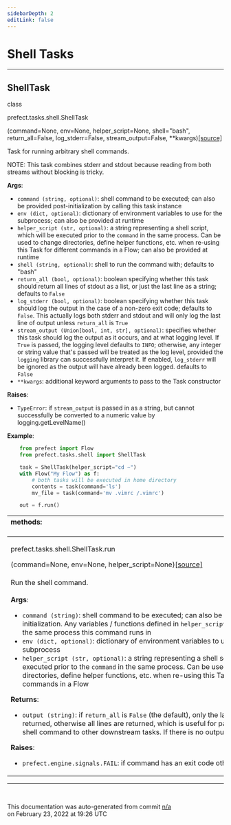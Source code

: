 ```yaml
---
sidebarDepth: 2
editLink: false
---
```

# Shell Tasks
---
 ## ShellTask
 <div class='class-sig' id='prefect-tasks-shell-shelltask'><p class="prefect-sig">class </p><p class="prefect-class">prefect.tasks.shell.ShellTask</p>(command=None, env=None, helper_script=None, shell=&quot;bash&quot;, return_all=False, log_stderr=False, stream_output=False, **kwargs)<span class="source"><a href="https://github.com/PrefectHQ/prefect/blob/master/src/prefect/tasks/shell.py#L12">[source]</a></span></div>

Task for running arbitrary shell commands.

NOTE: This task combines stderr and stdout because reading from both       streams without blocking is tricky.

**Args**:     <ul class="args"><li class="args">`command (string, optional)`: shell command to be executed; can also be         provided post-initialization by calling this task instance     </li><li class="args">`env (dict, optional)`: dictionary of environment variables to use for         the subprocess; can also be provided at runtime     </li><li class="args">`helper_script (str, optional)`: a string representing a shell script, which         will be executed prior to the `command` in the same process. Can be used to         change directories, define helper functions, etc. when re-using this Task         for different commands in a Flow; can also be provided at runtime     </li><li class="args">`shell (string, optional)`: shell to run the command with; defaults to "bash"     </li><li class="args">`return_all (bool, optional)`: boolean specifying whether this task         should return all lines of stdout as a list, or just the last line         as a string; defaults to `False`     </li><li class="args">`log_stderr (bool, optional)`: boolean specifying whether this task should log         the output in the case of a non-zero exit code; defaults to `False`. This          actually logs both stderr and stdout and will only log the last line of          output unless `return_all` is `True`     </li><li class="args">`stream_output (Union[bool, int, str], optional)`: specifies whether this task should log         the output as it occurs, and at what logging level. If `True` is passed,         the logging level defaults to `INFO`; otherwise, any integer or string         value that's passed will be treated as the log level, provided         the `logging` library can successfully interpret it. If enabled,         `log_stderr` will be ignored as the output will have already been         logged. defaults to `False`     </li><li class="args">`**kwargs`: additional keyword arguments to pass to the Task constructor</li></ul> **Raises**:     <ul class="args"><li class="args">`TypeError`: if `stream_output` is passed in as a string, but cannot       successfully be converted to a numeric value by logging.getLevelName()</li></ul> **Example**:     
```python
    from prefect import Flow
    from prefect.tasks.shell import ShellTask

    task = ShellTask(helper_script="cd ~")
    with Flow("My Flow") as f:
        # both tasks will be executed in home directory
        contents = task(command='ls')
        mv_file = task(command='mv .vimrc /.vimrc')

    out = f.run()

```

|methods: &nbsp;&nbsp;&nbsp;&nbsp;&nbsp;&nbsp;&nbsp;&nbsp;&nbsp;&nbsp;&nbsp;&nbsp;&nbsp;&nbsp;&nbsp;&nbsp;&nbsp;&nbsp;&nbsp;&nbsp;&nbsp;&nbsp;&nbsp;&nbsp;&nbsp;&nbsp;&nbsp;&nbsp;&nbsp;&nbsp;&nbsp;&nbsp;&nbsp;&nbsp;&nbsp;&nbsp;&nbsp;&nbsp;&nbsp;&nbsp;&nbsp;&nbsp;&nbsp;&nbsp;&nbsp;&nbsp;&nbsp;&nbsp;&nbsp;&nbsp;&nbsp;&nbsp;&nbsp;&nbsp;&nbsp;&nbsp;&nbsp;&nbsp;&nbsp;&nbsp;&nbsp;&nbsp;&nbsp;&nbsp;&nbsp;&nbsp;&nbsp;&nbsp;&nbsp;&nbsp;&nbsp;&nbsp;&nbsp;&nbsp;&nbsp;&nbsp;&nbsp;&nbsp;&nbsp;&nbsp;&nbsp;&nbsp;&nbsp;&nbsp;&nbsp;&nbsp;&nbsp;&nbsp;&nbsp;&nbsp;&nbsp;&nbsp;&nbsp;&nbsp;&nbsp;&nbsp;&nbsp;&nbsp;&nbsp;&nbsp;&nbsp;&nbsp;&nbsp;&nbsp;&nbsp;&nbsp;&nbsp;&nbsp;&nbsp;&nbsp;&nbsp;&nbsp;&nbsp;&nbsp;&nbsp;&nbsp;&nbsp;&nbsp;&nbsp;&nbsp;&nbsp;&nbsp;&nbsp;&nbsp;&nbsp;&nbsp;&nbsp;&nbsp;&nbsp;&nbsp;&nbsp;&nbsp;&nbsp;&nbsp;&nbsp;&nbsp;&nbsp;&nbsp;&nbsp;&nbsp;&nbsp;&nbsp;&nbsp;&nbsp;&nbsp;&nbsp;&nbsp;&nbsp;&nbsp;&nbsp;|
|:----|
 | <div class='method-sig' id='prefect-tasks-shell-shelltask-run'><p class="prefect-class">prefect.tasks.shell.ShellTask.run</p>(command=None, env=None, helper_script=None)<span class="source"><a href="https://github.com/PrefectHQ/prefect/blob/master/src/prefect/tasks/shell.py#L92">[source]</a></span></div>
<p class="methods">Run the shell command.<br><br>**Args**:     <ul class="args"><li class="args">`command (string)`: shell command to be executed; can also be         provided at task initialization. Any variables / functions defined in         `helper_script` will be available in the same process this command         runs in     </li><li class="args">`env (dict, optional)`: dictionary of environment variables to use for         the subprocess     </li><li class="args">`helper_script (str, optional)`: a string representing a shell script, which         will be executed prior to the `command` in the same process. Can be used to         change directories, define helper functions, etc. when re-using this Task         for different commands in a Flow</li></ul> **Returns**:     <ul class="args"><li class="args">`output (string)`: if `return_all` is `False` (the default), only         the last line of output is returned, otherwise all lines are         returned, which is useful for passing result of shell command         to other downstream tasks. If there is no output, `None` is         returned.</li></ul> **Raises**:     <ul class="args"><li class="args">`prefect.engine.signals.FAIL`: if command has an exit code other         than 0</li></ul></p>|

---
<br>


<p class="auto-gen">This documentation was auto-generated from commit <a href='https://github.com/PrefectHQ/prefect/commit/n/a'>n/a</a> </br>on February 23, 2022 at 19:26 UTC</p>